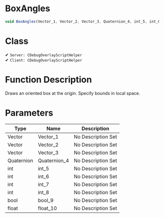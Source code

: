 # BoxAngles
```js
void BoxAngles(Vector_1, Vector_2, Vector_3, Quaternion_4, int_5, int_6, int_7, int_8, bool_9, float_10)
```
# Class
✔ `Server: CDebugOverlayScriptHelper`  
✔ `Client: CDebugOverlayScriptHelper`  

# Function Description
Draws an oriented box at the origin. Specify bounds in local space.
# Parameters
Type|Name|Description
--|--|--
Vector|Vector_1|No Description Set
Vector|Vector_2|No Description Set
Vector|Vector_3|No Description Set
Quaternion|Quaternion_4|No Description Set
int|int_5|No Description Set
int|int_6|No Description Set
int|int_7|No Description Set
int|int_8|No Description Set
bool|bool_9|No Description Set
float|float_10|No Description Set
